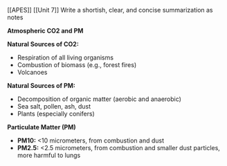 [[APES]]
[[Unit 7]]
Write a shortish, clear, and concise summarization as notes

**Atmospheric CO2 and PM**

**Natural Sources of CO2:**

* Respiration of all living organisms
* Combustion of biomass (e.g., forest fires)
* Volcanoes

**Natural Sources of PM:**

* Decomposition of organic matter (aerobic and anaerobic)
* Sea salt, pollen, ash, dust
* Plants (especially conifers)

**Particulate Matter (PM)**

* **PM10:** <10 micrometers, from combustion and dust
* **PM2.5:** <2.5 micrometers, from combustion and smaller dust particles, more harmful to lungs